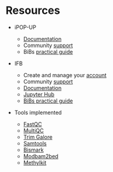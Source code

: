 # Resources

- iPOP-UP 
  - [Documentation](https://ipop-up.docs.rpbs.univ-paris-diderot.fr/documentation/)
  - Community [support](https://discourse.rpbs.univ-paris-diderot.fr/c/ipop-up) 
  - BiBs [practical guide](https://parisepigenetics.github.io/bibs/cluster/ipopup/#/cluster)

- IFB  
  - Create and manage your [account](https://my.cluster.france-bioinformatique.fr/manager2/login)  
  - Community [support](https://community.cluster.france-bioinformatique.fr)   
  - [Documentation](https://ifb-elixirfr.gitlab.io/cluster/doc/)
  - [Jupyter Hub](https://jupyterhub.cluster.france-bioinformatique.fr)  
  - [BiBs practical guide](https://parisepigenetics.github.io/bibs/cluster/ifb/#/cluster) 

- Tools implemented
  - [FastQC](https://www.bioinformatics.babraham.ac.uk/projects/fastqc/)
  - [MultiQC](https://multiqc.info/docs/)
  - [Trim Galore](https://www.bioinformatics.babraham.ac.uk/projects/trim_galore/)
  - [Samtools](http://www.htslib.org/doc/samtools.html)
  - [Bismark](https://www.bioinformatics.babraham.ac.uk/projects/bismark/)
  - [Modbam2bed](https://github.com/epi2me-labs/modbam2bed)
  - [Methylkit](https://bioconductor.org/packages/release/bioc/vignettes/methylKit/inst/doc/methylKit.html)
